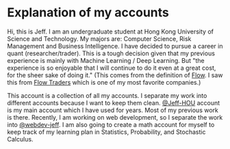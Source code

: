 # Explanation of my accounts

Hi, this is Jeff. I am an undergraduate student at Hong Kong University of Science and Technology. My majors are: Computer Science, Risk Management and Business Intelligence. I have decided to pursue a career in quant (researcher/trader). This is a tough decision given that my previous experience is mainly with Machine Learning / Deep Learning. But "the experience is so enjoyable that I will continue to do it even at a great cost, for the sheer sake of doing it." (This comes from the definition of [Flow](https://en.wikiquote.org/wiki/Mihaly_Csikszentmihalyi#Quotes). I saw this from [Flow Traders](http://flowtraders.com) which is one of my most favorite companies.)

This account is a collection of all my accounts. I separate my work into different accounts because I want to keep them clean. [@Jeff-HOU](https://github.com/Jeff-HOU) account is my main account which I have used for years. Most of my previous work is there. Recently, I am working on web development, so I separate the work into [@webdev-jeff](https://github.com/webdev-jeff). I am also going to create a math account for myself to keep track of my learning plan in Statistics, Probability, and Stochastic Calculus.
